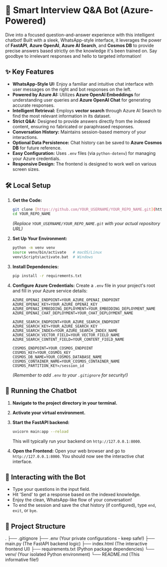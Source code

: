 # 💬 Smart Interview Q&A Bot (Azure-Powered)

Dive into a focused question-and-answer experience with this intelligent chatbot! Built with a sleek, WhatsApp-style interface, it leverages the power of **FastAPI**, **Azure OpenAI**, **Azure AI Search**, and **Cosmos DB** to provide precise answers based strictly on the knowledge it's been trained on. Say goodbye to irrelevant responses and hello to targeted information!

## ✨ Key Features

* **WhatsApp-Style UI:** Enjoy a familiar and intuitive chat interface with user messages on the right and bot responses on the left.
* **Powered by Azure AI:** Utilizes **Azure OpenAI Embeddings** for understanding user queries and **Azure OpenAI Chat** for generating accurate responses.
* **Intelligent Retrieval:** Employs **vector search** through Azure AI Search to find the most relevant information in its dataset.
* **Strict Q&A:** Designed to provide answers directly from the indexed content, ensuring no fabricated or paraphrased responses.
* **Conversation History:** Maintains session-based memory of your interactions.
* **Optional Data Persistence:** Chat history can be saved to **Azure Cosmos DB** for future reference.
* **Easy Configuration:** Uses `.env` files (via `python-dotenv`) for managing your Azure credentials.
* **Responsive Design:** The frontend is designed to work well on various screen sizes.

## 🛠️ Local Setup

1.  **Get the Code:**
    ```bash
    git clone [https://github.com/YOUR_USERNAME/YOUR_REPO_NAME.git](https://github.com/YOUR_USERNAME/YOUR_REPO_NAME.git)
    cd YOUR_REPO_NAME
    ```
    *(Replace `YOUR_USERNAME/YOUR_REPO_NAME.git` with your actual repository URL)*

2.  **Set Up Your Environment:**
    ```bash
    python -m venv venv
    source venv/bin/activate   # macOS/Linux
    venv\Scripts\activate.bat  # Windows
    ```

3.  **Install Dependencies:**
    ```bash
    pip install -r requirements.txt
    ```

4.  **Configure Azure Credentials:**
    Create a `.env` file in your project's root and fill in your Azure service details:
    ```dotenv
    AZURE_OPENAI_ENDPOINT=YOUR_AZURE_OPENAI_ENDPOINT
    AZURE_OPENAI_KEY=YOUR_AZURE_OPENAI_KEY
    AZURE_OPENAI_EMBEDDING_DEPLOYMENT=YOUR_EMBEDDING_DEPLOYMENT_NAME
    AZURE_OPENAI_CHAT_DEPLOYMENT=YOUR_CHAT_DEPLOYMENT_NAME

    AZURE_SEARCH_ENDPOINT=YOUR_AZURE_SEARCH_ENDPOINT
    AZURE_SEARCH_KEY=YOUR_AZURE_SEARCH_KEY
    AZURE_SEARCH_INDEX=YOUR_AZURE_SEARCH_INDEX_NAME
    AZURE_SEARCH_VECTOR_FIELD=YOUR_VECTOR_FIELD_NAME
    AZURE_SEARCH_CONTENT_FIELD=YOUR_CONTENT_FIELD_NAME

    COSMOS_ENDPOINT=YOUR_COSMOS_ENDPOINT
    COSMOS_KEY=YOUR_COSMOS_KEY
    COSMOS_DB_NAME=YOUR_COSMOS_DATABASE_NAME
    COSMOS_CONTAINER_NAME=YOUR_COSMOS_CONTAINER_NAME
    COSMOS_PARTITION_KEY=/session_id
    ```
    *(Remember to add `.env` to your `.gitignore` for security!)*

## 🚀 Running the Chatbot

1.  **Navigate to the project directory in your terminal.**
2.  **Activate your virtual environment.**
3.  **Start the FastAPI backend:**
    ```bash
    uvicorn main:app --reload
    ```
    This will typically run your backend on `http://127.0.0.1:8000`.

4.  **Open the Frontend:**
    Open your web browser and go to `http://127.0.0.1:8000`. You should now see the interactive chat interface.

## 🤖 Interacting with the Bot

* Type your questions in the input field.
* Hit 'Send' to get a response based on the indexed knowledge.
* Enjoy the clean, WhatsApp-like flow of your conversation!
* To end the session and save the chat history (if configured), type `end`, `exit`, or `bye`.

## 📂 Project Structure

.
├── .gitignore
├── .env           (Your private configurations - keep safe!)
├── main.py        (The FastAPI backend logic)
├── index.html     (The interactive frontend UI)
├── requirements.txt (Python package dependencies)
└── venv/          (Your isolated Python environment)
└── README.md      (This informative file!)
